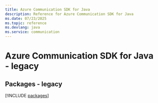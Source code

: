 ```yaml
---
title: Azure Communication SDK for Java
description: Reference for Azure Communication SDK for Java
ms.date: 07/23/2025
ms.topic: reference
ms.devlang: java
ms.service: communication
---
```

# Azure Communication SDK for Java - legacy
## Packages - legacy
[!INCLUDE [packages](communication-index.md)]
